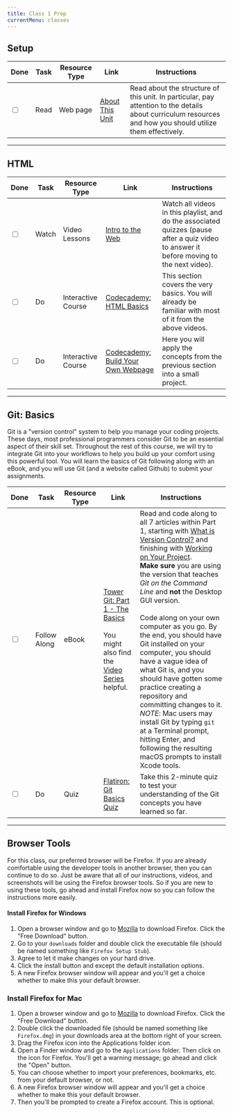 ```yaml
---
title: Class 1 Prep
currentMenu: classes
---
```


## Setup
Done | Task | Resource Type | Link | Instructions
|----|----|---------------|------|-------------|
|<input type="checkbox" v-model="checks.p1a" />|Read | Web page | [About This Unit](../../about/) | Read about the structure of this unit. In particular, pay attention to the details about curriculum resources and how you should utilize them effectively.

---

## HTML
Done | Task | Resource Type | Link | Instructions
|----|----|---------------|------|-------------|
<input type="checkbox" v-model="checks.p1b" />|Watch | Video Lessons | [Intro to the Web][intro-to-web-dev] | Watch all videos in this playlist, and do the associated quizzes (pause after a quiz video to answer it before moving to the next video).
<input type="checkbox" v-model="checks.p1c" />|Do | Interactive Course | [Codecademy: HTML Basics][html-basics] | This section covers the very basics. You will already be familiar with most of it from the above videos.
<input type="checkbox" v-model="checks.p1d" />|Do | Interactive Course | [Codecademy: Build Your Own Webpage][byowp] | Here you will apply the concepts from the previous section into a small project.

[intro-to-web-dev]: https://www.youtube.com/playlist?list=PLs5n5nYB22fKTnh0l3f1AWjEJTEUufmcd

---

## Git: Basics

Git is a "version control" system to help you manage your coding projects. These days, most professional programmers consider Git to be an essential aspect of their skill set. Throughout the rest of this course, we will try to integrate Git into your workflows to help you build up your comfort using this powerful tool. You will learn the basics of Git following along with an eBook, and you will use Git (and a website called Github) to submit your assignments.

Done | Task | Resource Type | Link | Instructions
|----|----|---------------|------|-------------|
<input type="checkbox" v-model="checks.p1e" /> | Follow Along | eBook | [Tower Git: Part 1 - The Basics][tower-wivc] <br><br> You might also find the [Video Series][tower-vids] helpful. | Read and code along to all 7 articles within Part 1, starting with [What is Version Control?][tower-wivc] and finishing with [Working on Your Project][tower-woyp]. <br> **Make sure** you are using the version that teaches *Git on the Command Line* and **not** the Desktop GUI version. <br><br> Code along on your own computer as you go. By the end, you should have Git installed on your computer, you should have a vague idea of what Git is, and you should have gotten some practice creating a repository and committing changes to it. *NOTE*: Mac users may install Git by typing `git` at a Terminal prompt, hitting Enter, and following the resulting macOS prompts to install Xcode tools.
<input type="checkbox" v-model="checks.p1f" /> | Do | Quiz | [Flatiron: Git Basics Quiz][flatiron-quiz] | Take this 2-minute quiz to test your understanding of the Git concepts you have learned so far.

---

## Browser Tools

For this class, our preferred browser will be Firefox. If you are already comfortable using the developer tools in another browser, then you can continue to do so. Just be aware that all of our instructions, videos, and screenshots will be using the Firefox browser tools. So if you are new to using these tools, go ahead and install Firefox now so you can follow the instructions more easily.

#### Install Firefox for Windows

1. Open a browser window and go to [Mozilla][mozilla] to download Firefox. Click the "Free Download" button.
2. Go to your `downloads` folder and double click the executable file (should be named something like `Firefox Setup Stub`).
3. Agree to let it make changes on your hard drive.
4. Click the install button and except the default installation options.
5. A new Firefox browser window will appear and you'll get a choice whether to make this your default browser.

### Install Firefox for Mac

1. Open a browser window and go to [Mozilla][mozilla] to download Firefox. Click the "Free Download" button.
2. Double click the downloaded file (should be named something like `Firefox.dmg`) in your downloads area at the bottom right of your screen.
3. Drag the Firefox icon into the Applications folder icon.
4. Open a Finder window and go to the `Applications` folder. Then click on the icon for Firefox. You'll get a warning message; go ahead and click the "Open" button.
5. You can choose whether to import your preferences, bookmarks, etc. from your default browser, or not.
6. A new Firefox browser window will appear and you'll get a choice whether to make this your default browser.
7. Then you'll be prompted to create a Firefox account. This is optional.

[tower-wivc]: https://www.git-tower.com/learn/git/ebook/en/command-line/basics/what-is-version-control#start
[tower-woyp]: https://www.git-tower.com/learn/git/ebook/en/command-line/basics/working-on-your-project#start
[tower-vids]: https://www.git-tower.com/learn/git/videos#episodes
[flatiron-quiz]: https://learn.co/lessons/git-basics-quiz
[mozilla]: https://www.mozilla.org/en-US/firefox/new/

[html-basics]: https://www.codecademy.com/en/courses/web-beginner-en-HZA3b/resume?curriculum_id=50579fb998b470000202dc8b
[byowp]: https://www.codecademy.com/en/courses/web-beginner-en-LceTK/resume?curriculum_id=50579fb998b470000202dc8b
